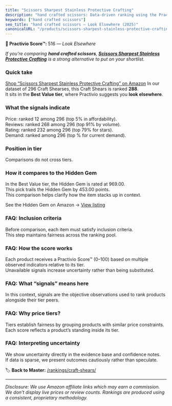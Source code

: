 ```yaml
---
title: "Scissors Sharpest Stainless Protective Crafting"
description: "hand crafted scissors: Data-driven ranking using the Practivio Score™. Positioned by quality, value, demand, findability, momentum."
keywords: ["hand crafted scissors"]
seo_title: "hand crafted scissors — Look Elsewhere (2025)"
canonicalURL: "/products/scissors-sharpest-stainless-protective-crafting-B0F62274HQ/"
---
```


**🚫 Practivio Score™:** 516 — _Look Elsewhere_


*If you're comparing **hand crafted scissors**, **[Scissors Sharpest Stainless Protective Crafting](https://www.amazon.com/dp/B0F62274HQ?tag=practivio-20)** is a strong alternative to put on your shortlist.*
### Quick take
[Shop “Scissors Sharpest Stainless Protective Crafting” on Amazon](https://www.amazon.com/dp/B0F62274HQ?tag=practivio-20)
In our dataset of 296 Craft Shearses, this Craft Shears is ranked **288**.  
It sits in the **Best Value tier**, where Practivio suggests you **look elsewhere**.

### What the signals indicate
Price: ranked 12 among 296 (top 5% in affordability).  
Reviews: ranked 268 among 296 (top 91% by volume).  
Rating: ranked 232 among 296 (top 79% for stars).  
Demand: ranked  among 296 (top % for current demand).

### Position in tier
Comparisons do not cross tiers.

### How it compares to the Hidden Gem
In the Best Value tier, the Hidden Gem is rated at 969.00.  
This pick trails the Hidden Gem by 453.00 points.  
This comparison helps clarify how the item stacks up in context.  

See the Hidden Gem on Amazon → [View listing](https://www.amazon.com/dp/B07TT1SFYL?tag=practivio-20)

### FAQ: Inclusion criteria
Before comparison, each item must satisfy inclusion criteria.  
This step maintains fairness across the ranking pool.

### FAQ: How the score works
Each product receives a Practivio Score™ (0–100) based on multiple observed indicators relative to its tier.  
Unavailable signals increase uncertainty rather than being substituted.

### FAQ: What “signals” means here
In this context, signals are the objective observations used to rank products alongside their tier peers.

### FAQ: Why price tiers?
Tiers establish fairness by grouping products with similar price constraints.  
Each score reflects a product’s standing inside its tier.

### FAQ: Interpreting uncertainty
We show uncertainty directly in the evidence base and confidence notes.  
If data is sparse, we present outcomes cautiously rather than speculate.


🏷️ **Back to Master:** [/rankings/craft-shears/](/rankings/craft-shears/)

---
_Disclosure: We use Amazon affiliate links which may earn a commission. We don’t display live prices or review counts. Rankings are produced using a consistent, proprietary methodology._
